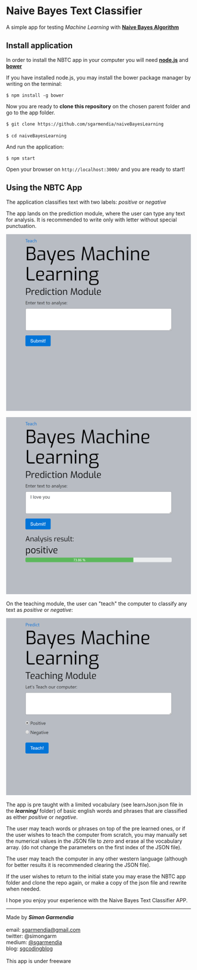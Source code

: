 # Naive Bayes Text Classifier

A simple app for testing _Machine Learning_ with **[Naive Bayes Algorithm](https://en.wikipedia.org/wiki/Naive_Bayes_classifier)**

## Install application

In order to install the NBTC app in your computer you will need **[node.js](https://nodejs.org/en/)** and **[bower](https://bower.io/)**

If you have installed node.js, you may install the bower package manager by writing on the terminal:

```
$ npm install -g bower
```

Now you are ready to **clone this repository** on the chosen parent folder and go to the app folder.

```
$ git clone https://github.com/sgarmendia/naiveBayesLearning

$ cd naiveBayesLearning
```

And run the application:

```
$ npm start
```

Open your browser on `http://localhost:3000/` and you are ready to start!

## Using the NBTC App

The application classifies text with two labels: _positive_ or _negative_

The app lands on the prediction module, where the user can type any text for analysis. It is recommended to write only with letter without special punctuation.

![Prediction Module](img/landing.png)

![Classifier Result](img/result.png)

On the teaching module, the user can "teach" the computer to classify any text as _positive_ or _negative_:

![Teaching Module](img/teach.png)

The app is pre taught with a limited vocabulary (see learnJson.json file in the **_learning/_** folder) of basic english words and phrases that are classified as either _positive_ or _negative_.

The user may teach words or phrases on top of the pre learned ones, or if the user wishes to teach the computer from scratch, you may manually set the numerical values in the JSON file to _zero_ and erase al the vocabulary array. (do not change the parameters on the first index of the JSON file).

The user may teach the computer in any other western language (although for better results it is recommended clearing the JSON file).

If the user wishes to return to the initial state you may erase the NBTC app folder and clone the repo again, or make a copy of the json file and rewrite when needed.

I hope you enjoy your experience with the Naive Bayes Text Classifier APP.

--------------------------------------------------------------------------------

Made by **_Simon Garmendia_**<br>
<br>
email: sgarmendia@gmail.com<br>
twitter: @simongarm<br>
medium: [@sgarmendia](https://medium.com/@sgarmendia)<br>
blog: [sgcodingblog](https://sgcodingblog.wordpress.com/)<br>
<br>
This app is under freeware
